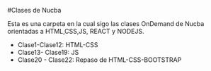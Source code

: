 #Clases de Nucba

Esta es una carpeta en la cual sigo las clases OnDemand de Nucba orientadas a HTML,CSS,JS, REACT y NODEJS.

- Clase1-Clase12: HTML-CSS
- Clase13- Clase19: JS
- Clase20 - Clase22: Repaso de HTML-CSS-BOOTSTRAP
